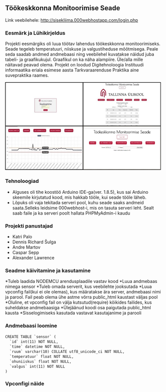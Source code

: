 ## Töökeskkonna Monitoorimise Seade

Link veebilehele: http://sisekliima.000webhostapp.com/login.php

### Eesmärk ja Lühikirjeldus
Projekti eesmärgiks oli luua töötav lahendus töökeskkonna monitoorimiseks. Seade tegeleb temperatuuri, niiskuse ja valgustiheduse mõõtmisega. Peale seda saadab andmed andmebaasi ning veebilehel kuvatakse näidud juba tabeli- ja graafikukujul. Graafikul on ka näha alampiire. Üle/alla mille näitavad peavad olema.
Projekt on loodud Digitehnoloogia Instituudi informaatika eriala esimese aasta Tarkvaraarenduse Praktika aine suvepraktika raames. 

<img src="rakendus.jpg" alt="pilt"/>

### Tehnoloogiad
  * Alguses oli tihe koostöö Arduino IDE-ga(ver. 1.8.5), kus sai Arduino skeemile kirjutatud kood, mis hakkab tööle, kui seade tööle läheb.
  * Lõpuks oli vaja tekitada serveri pool, kuhu seade saaks andmeid saata.Selleks leidsime 000webhost-i, mis on tasuta serveri leht. Sealt saab faile ja ka serveri poolt hallata PHPMyAdmin-i kaudu

### Projekti panustajad
  * Katri Palo 
  * Dennis Richard Šulga 
  * Andre Martov 
  * Caspar Sepp 
  * Alexander Lawrence
### Seadme käivitamine ja kasutamine
*Tuleb laadida NODEMCU arendusplaadile vastav kood
*Luua andmebaas nimega sensor
*Tuleb omada serverit, kus veebilehte jooksutada 
*Luua vpconfig fail(kui ei ole olemas), kus määratakse ära server, andmebaasi nimi ja parool. Fail peab olema ühe astme võrra     public_html kaustast väljas pool
*Oluline, et vpconfig fail on välja kutsutud(require) kõikides failides, kus suheldakse andmebaasiga
*Ülejäänud koodi osa paigutada public_html kausta
*Sisselogimiseks kasutada vastavat kasutajanime ja parooli

### Andmebaasi loomine
```
CREATE TABLE `sensor` (
  `id` int(11) NOT NULL,
  `time` datetime NOT NULL,
  `ruum` varchar(10) COLLATE utf8_unicode_ci NOT NULL,
  `temperatuur` float NOT NULL,
  `ohuniiskus` float NOT NULL,
  `valgus` int(11) NOT NULL
)
```
### Vpconfigi näide
<?php
	$DB_SERVER = "server";
	$DB_USERNAME = "andmebaasi nimi";
	$DB_PASSWORD = "andmebaasi parool";
?> 
